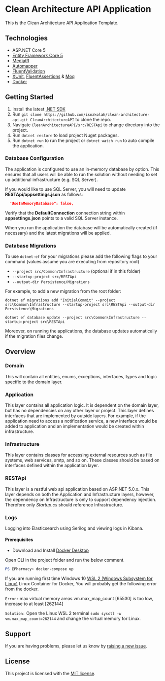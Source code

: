 ﻿# Clean Architecture API Application

This is the Clean Architecture API Application Template.

## Technologies

- ASP.NET Core 5
- [Entity Framework Core 5](https://docs.microsoft.com/en-us/ef/core/)
- [MediatR](https://github.com/jbogard/MediatR)
- [Automapper](https://github.com/MapsterMapper/Mapster)
- [FluentValidation](https://fluentvalidation.net/)
- [XUnit](https://xunit.org/), [FluentAssertions](https://fluentassertions.com/) & [Moq](https://github.com/moq)
- [Docker](https://www.docker.com/)

## Getting Started

1. Install the latest [.NET SDK](https://dotnet.microsoft.com/download)
2. Run `git clone https://github.com/isnakolah/clean-architecture-api.git CleanArchitectureAPI` to clone the repo.
3. Navigate `CleanArchitectureAPI/src/RESTApi` to change directory into the project.
4. Run `dotnet restore` to load project Nuget packages.
5. Run `dotnet run` to run the project or `dotnet watch run` to auto compile the application.

### Database Configuration

The application is configured to use an in-memory database by option. This ensures that all users will be able to run the solution without needing to set up additional infrastructure (e.g. SQL Server).

If you would like to use SQL Server, you will need to update **RESTApi/appsettings.json** as follows:

```json
  "UseInMemoryDatabase": false,
```

Verify that the **DefaultConnection** connection string within **appsettings.json** points to a valid SQL Server instance.

When you run the application the database will be automatically created (if necessary) and the latest migrations will be applied.

### Database Migrations

To use `dotnet-ef` for your migrations please add the following flags to your command (values assume you are executing from repository root)

- `--project src/Common/Infrastructure` (optional if in this folder)
- `--startup-project src/RESTApi`
- `--output-dir Persistence/Migrations`

For example, to add a new migration from the root folder:

`dotnet ef migrations add "InitialCommit" --project src\Common\Infrastructure --startup-project src\RESTApi --output-dir Persistence\Migrations`

`dotnet ef database update --project src\Common\Infrastructure --startup-project src\RESTApi`

Moreover, on running the applications, the database updates automatically if the migration files change.

## Overview

### Domain

This will contain all entities, enums, exceptions, interfaces, types and logic specific to the domain layer.

### Application

This layer contains all application logic. It is dependent on the domain layer, but has no dependencies on any other layer or project. This layer defines interfaces that are implemented by outside layers. For example, if the application need to access a notification service, a new interface would be added to application and an implementation would be created within infrastructure.

### Infrastructure

This layer contains classes for accessing external resources such as file systems, web services, smtp, and so on. These classes should be based on interfaces defined within the application layer.

### RESTApi

This layer is a restful web api application based on ASP.NET 5.0.x. This layer depends on both the Application and Infrastructure layers, however, the dependency on Infrastructure is only to support dependency injection. Therefore only _Startup.cs_ should reference Infrastructure.

### Logs

Logging into Elasticsearch using Serilog and viewing logs in Kibana.

#### Prerequisites

- Download and Install [Docker Desktop](https://www.docker.com/products/docker-desktop)

Open CLI in the project folder and run the below comment.

```powershell
PS EPharmacy> docker-compose up
```

If you are running first time Windows 10 [WSL 2 (Windows Subsystem for Linux)](https://docs.microsoft.com/en-us/windows/wsl/install-win10) Linux Container for Docker, You will probably get the following error from the docker.

`Error:` max virtual memory areas vm.max_map_count [65530] is too low, increase to at least [262144]

`Solution:` Open the Linux WSL 2 terminal `sudo sysctl -w vm.max_map_count=262144` and change the virtual memory for Linux.

## Support

If you are having problems, please let us know by [raising a new issue](https://github.com/iayti/CleanArchitecture/issues/new/choose).

## License

This project is licensed with the [MIT license](LICENSE).

